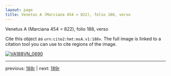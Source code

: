 ```yaml
---
layout: page
title: Venetus A (Marciana 454 = 822), folio 188, verso
---
```


Venetus A (Marciana 454 = 822), folio 188, verso

Cite this object as `urn:cite2:hmt:msA.v1:188v`.  The full image is linked to a citation tool you can use to cite regions of the image.

[![VA188VN_0690](http://www.homermultitext.org/iipsrv?IIIF=/project/homer/pyramidal/deepzoom/hmt/vaimg/2017a/VA188VN_0690.tif/full/800,/0/default.jpg)](http://www.homermultitext.org/ict2/?urn=urn:cite2:hmt:vaimg.2017a:VA188VN_0690) 

---

previous:  [188r](../188r/) | next: [189r](../189r/)